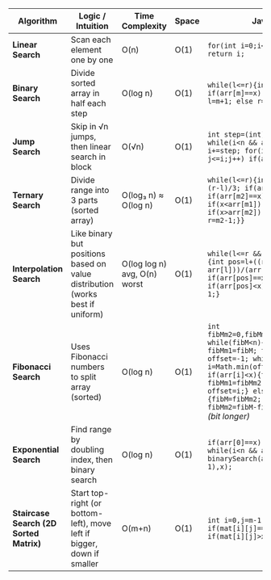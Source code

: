 | Algorithm                               | Logic / Intuition                                                             | Time Complexity              | Space | Java Mini-Code                                                                                                                                                                                                                                                                                                                                               |
| --------------------------------------- | ----------------------------------------------------------------------------- | ---------------------------- | ----- | ------------------------------------------------------------------------------------------------------------------------------------------------------------------------------------------------------------------------------------------------------------------------------------------------------------------------------------------------------------ |
| **Linear Search**                       | Scan each element one by one                                                  | O(n)                         | O(1)  | `for(int i=0;i<n;i++) if(arr[i]==x) return i;`                                                                                                                                                                                                                                                                                                               |
| **Binary Search**                       | Divide sorted array in half each step                                         | O(log n)                     | O(1)  | `while(l<=r){int m=(l+r)/2; if(arr[m]==x) return m; if(arr[m]<x) l=m+1; else r=m-1;}`                                                                                                                                                                                                                                                                        |
| **Jump Search**                         | Skip in √n jumps, then linear search in block                                 | O(√n)                        | O(1)  | `int step=(int)Math.sqrt(n); int i=0; while(i<n && arr[Math.min(i,n-1)]<x) i+=step; for(int j=i-step;j<n && j<=i;j++) if(arr[j]==x) return j;`                                                                                                                                                                                                               |
| **Ternary Search**                      | Divide range into 3 parts (sorted array)                                      | O(log₃ n) ≈ O(log n)         | O(1)  | `while(l<=r){int m1=l+(r-l)/3, m2=r-(r-l)/3; if(arr[m1]==x) return m1; if(arr[m2]==x) return m2; if(x<arr[m1]) r=m1-1; else if(x>arr[m2]) l=m2+1; else {l=m1+1; r=m2-1;}}`                                                                                                                                                                                   |
| **Interpolation Search**                | Like binary but positions based on value distribution (works best if uniform) | O(log log n) avg, O(n) worst | O(1)  | `while(l<=r && x>=arr[l] && x<=arr[r]){int pos=l+((r-l)*(x-arr[l]))/(arr[r]-arr[l]); if(arr[pos]==x) return pos; if(arr[pos]<x) l=pos+1; else r=pos-1;}`                                                                                                                                                                                                     |
| **Fibonacci Search**                    | Uses Fibonacci numbers to split array (sorted)                                | O(log n)                     | O(1)  | `int fibMm2=0,fibMm1=1,fibM=fibMm1+fibMm2; while(fibM<n){fibMm2=fibMm1; fibMm1=fibM; fibM=fibMm1+fibMm2;} int offset=-1; while(fibM>1){int i=Math.min(offset+fibMm2,n-1); if(arr[i]<x){fibM=fibMm1; fibMm1=fibMm2; fibMm2=fibM-fibMm1; offset=i;} else if(arr[i]>x){fibM=fibMm2; fibMm1=fibMm1-fibMm2; fibMm2=fibM-fibMm1;} else return i;}}` *(bit longer)* |
| **Exponential Search**                  | Find range by doubling index, then binary search                              | O(log n)                     | O(1)  | `if(arr[0]==x) return 0; int i=1; while(i<n && arr[i]<=x) i*=2; return binarySearch(arr,i/2,Math.min(i,n-1),x);`                                                                                                                                                                                                                                             |
| **Staircase Search (2D Sorted Matrix)** | Start top-right (or bottom-left), move left if bigger, down if smaller        | O(m+n)                       | O(1)  | `int i=0,j=m-1; while(i<n && j>=0){ if(mat[i][j]==x) return true; if(mat[i][j]>x) j--; else i++; }`                                                                                                                                                                                                                                                          |

